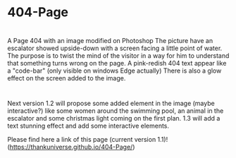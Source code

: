 #   404-Page
#
A Page 404 with an image modified on Photoshop
The picture have an escalator showed upside-down with a screen facing a little point of water.
The purpose is to twist the mind of the visitor in a way for him to understand that something turns wrong on the page.
A pink-redish 404 text appear like a "code-bar" (only visible on windows Edge actually)
There is also a glow effect on the screen added to the image.
#
Next version 1.2 will propose some added element in the image (maybe interactive?) like some women around the swimming pool, 
an animal in the escalator and some christmas light coming on the first plan.
1.3 will add a text stunning effect and add some interactive elements.

Please find here a link of this page (current version 1.1)!(https://thankuniverse.github.io/404-Page/)
